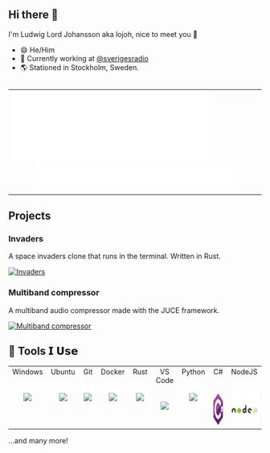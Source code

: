 <!--
**lojoh/lojoh** is a ✨ _special_ ✨ repository because its `README.md` (this file) appears on your GitHub profile.

Here are some ideas to get you started:


- 🌱 I’m currently learning ...
- 👯 I’m looking to collaborate on ...
- 🤔 I’m looking for help with ...
- 💬 Ask me about ...
- 📫 How to reach me: ...
- 😄 Pronouns: ...
- ⚡ Fun fact: ...
-->

## Hi there 👋
I'm Ludwig Lord Johansson aka lojoh, nice to meet you 🍻

- 😄 He/Him
- 🔨 Currently working at [@sverigesradio](https://github.com/sverigesradio)
- 🌎 Stationed in Stockholm, Sweden.

<!--
- ✈️ My favourite hobbies are traveling, skiing, diving and meeting different people.
- 🧡 I love community, open source, equality, kindness and user centered design.
- 💬 Talk to me about applied psychology and software/systems architecture.


<div align="center">
<img align="center" src="/github-metrics.svg" alt="Metrics" width="400">
<img align="center" src="/metrics.plugin.languages.svg" alt="Metrics" width="400">
<img align="center" src="/metrics.plugin.topics.icons.svg" alt="Metrics" width="400">

</div>


<table>
  <tr>
    <td width="50%">
      <img align="center" src="/github-metrics.svg" alt="Metrics" width="100%">
    </td>
    <td width="50%">
      <img align="center" src="/metrics.plugin.languages.details.svg" alt="Metrics" height="50%" width="100%">
      <img align="center" src="/metrics.plugin.topics.icons.svg" alt="Metrics" height="50%" width="100%">   
    </td>
  </tr>
</table>


<div align="center">
   <img align="center" src="/metrics.plugin.languages.details.svg" alt="Metrics" width="100%">
   <img align="center" src="/metrics.plugin.topics.icons.svg" alt="Metrics" width="51%"> 
</div>


<table>
  <tr>
    <td width="50%">
      <div align="center">
        <img align="center" src="/metrics.plugin.languages.details.svg" alt="Metrics" width="80%">
      </div>
    </td>
    <td width="50%">
      <div align="center">
        <img align="center" src="/metrics.plugin.topics.icons.svg" alt="Metrics" width="80%">   
      </div>
    </td>
  </tr>
</table>

-->
##
<table>
  <tr>
    <td width="50%">
      <div>
        <img align="center" src="/metrics.plugin.languages.details.svg" alt="Metrics" width="80%">
      </div>
    </td>
  </tr>
   <tr>
    <td width="50%">
      <div align="center">
        <img align="center" src="/metrics.plugin.topics.icons.svg" alt="Metrics" width="80%">   
      </div>
    </td>
  </tr>
</table>


## Projects

### Invaders

A space invaders clone that runs in the terminal. Written in Rust.

[![Invaders](https://github-readme-stats.vercel.app/api/pin/?username=lojoh&repo=invaders&theme=radical&show_icons=true)](https://github.com/lojoh/invaders)

### Multiband compressor

A multiband audio compressor made with the JUCE framework.

[![Multiband compressor](https://github-readme-stats.vercel.app/api/pin/?username=lojoh&repo=simple-mb-comp&theme=radical&show_icons=true)](https://github.com/lojoh/simple-mb-comp)

## 🔨 Tools 𝗜 𝗨𝘀𝗲

<table>
  <tbody>
    <tr valign="top">
      <td width="100px" align="center">
        <span>Windows</span><br><br><br>
        <img height="64px" src="https://cdn.svgporn.com/logos/microsoft-windows.svg">
      </td>
      <td width="100px" align="center">
        <span>Ubuntu</span><br><br><br>
        <img height="64px" src="https://cdn.svgporn.com/logos/ubuntu.svg">
      </td>
      <td width="100px" align="center">
        <span>Git</span><br><br><br>
        <img height="64px" src="https://cdn.svgporn.com/logos/git-icon.svg">
      </td>
      <td width="100px" align="center">
        <span>Docker</span><br><br><br>
        <img height="64px" src="https://cdn.svgporn.com/logos/docker-icon.svg">
      </td>
      <td width="100px" align="center">
        <span>Rust</span><br><br><br>
        <img height="64px" src="https://cdn.svgporn.com/logos/rust.svg">
      </td>
      <td width="100px" align="center">
        <span>VS Code</span><br><br><br>
        <img height="64px" src="https://cdn.svgporn.com/logos/visual-studio-code.svg">
      </td>
      <td width="100px" align="center">
        <span>Python</span><br><br><br>
        <img height="64px" src="https://cdn.svgporn.com/logos/python.svg">
      </td>
      <td width="100px" align="center">
        <span>C#</span><br><br><br>
        <img height="64px" src="https://raw.githubusercontent.com/devicons/devicon/master/icons/csharp/csharp-original.svg">
      </td>
      <td width="100px" align="center">
        <span>NodeJS</span><br><br><br>
        <img height="64px" src='https://raw.githubusercontent.com/devicons/devicon/master/icons/nodejs/nodejs-original-wordmark.svg'>
      </td>
    </tr>
  </tbody>
</table>
 ...and many more!

<!--
## 📈 Some stats

<div>
  <a href="https://github.com/lojoh">
    <img height="150" src="https://github-readme-stats.vercel.app/api?username=lojoh&count_private=true&theme=radical&show_icons=true"/>
    <img height="150" src="https://github-readme-stats.vercel.app/api/top-langs/?username=lojoh&layout=compact&langs_count=16&theme=radical"/>
  </a>
</div>
-->



